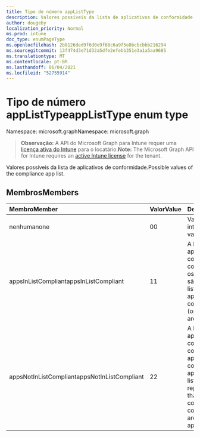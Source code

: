 ```yaml
---
title: Tipo de número appListType
description: Valores possíveis da lista de aplicativos de conformidade.
author: dougeby
localization_priority: Normal
ms.prod: intune
doc_type: enumPageType
ms.openlocfilehash: 2b8126ded9f6d0e9f68c6a9f5e8bcbcbbb216294
ms.sourcegitcommit: 13f474d3e71d32a5dfe2efebb351e3a1a5aa9685
ms.translationtype: MT
ms.contentlocale: pt-BR
ms.lasthandoff: 06/04/2021
ms.locfileid: "52755914"
---
```

# <a name="applisttype-enum-type"></a><span data-ttu-id="8304c-103">Tipo de número appListType</span><span class="sxs-lookup"><span data-stu-id="8304c-103">appListType enum type</span></span>

<span data-ttu-id="8304c-104">Namespace: microsoft.graph</span><span class="sxs-lookup"><span data-stu-id="8304c-104">Namespace: microsoft.graph</span></span>

> <span data-ttu-id="8304c-105">**Observação:** A API do Microsoft Graph para Intune requer uma [licença ativa do Intune](https://go.microsoft.com/fwlink/?linkid=839381) para o locatário.</span><span class="sxs-lookup"><span data-stu-id="8304c-105">**Note:** The Microsoft Graph API for Intune requires an [active Intune license](https://go.microsoft.com/fwlink/?linkid=839381) for the tenant.</span></span>

<span data-ttu-id="8304c-106">Valores possíveis da lista de aplicativos de conformidade.</span><span class="sxs-lookup"><span data-stu-id="8304c-106">Possible values of the compliance app list.</span></span>

## <a name="members"></a><span data-ttu-id="8304c-107">Membros</span><span class="sxs-lookup"><span data-stu-id="8304c-107">Members</span></span>
|<span data-ttu-id="8304c-108">Membro</span><span class="sxs-lookup"><span data-stu-id="8304c-108">Member</span></span>|<span data-ttu-id="8304c-109">Valor</span><span class="sxs-lookup"><span data-stu-id="8304c-109">Value</span></span>|<span data-ttu-id="8304c-110">Descrição</span><span class="sxs-lookup"><span data-stu-id="8304c-110">Description</span></span>|
|:---|:---|:---|
|<span data-ttu-id="8304c-111">nenhuma</span><span class="sxs-lookup"><span data-stu-id="8304c-111">none</span></span>|<span data-ttu-id="8304c-112">0</span><span class="sxs-lookup"><span data-stu-id="8304c-112">0</span></span>|<span data-ttu-id="8304c-113">Valor padrão, sem intenção.</span><span class="sxs-lookup"><span data-stu-id="8304c-113">Default value, no intent.</span></span>|
|<span data-ttu-id="8304c-114">appsInListCompliant</span><span class="sxs-lookup"><span data-stu-id="8304c-114">appsInListCompliant</span></span>|<span data-ttu-id="8304c-115">1</span><span class="sxs-lookup"><span data-stu-id="8304c-115">1</span></span>|<span data-ttu-id="8304c-116">A lista representa os aplicativos que serão considerados compatíveis (somente os aplicativos na lista são compatíveis).</span><span class="sxs-lookup"><span data-stu-id="8304c-116">The list represents the apps that will be considered compliant (only apps on the list are compliant).</span></span>|
|<span data-ttu-id="8304c-117">appsNotInListCompliant</span><span class="sxs-lookup"><span data-stu-id="8304c-117">appsNotInListCompliant</span></span>|<span data-ttu-id="8304c-118">2</span><span class="sxs-lookup"><span data-stu-id="8304c-118">2</span></span>|<span data-ttu-id="8304c-119">A lista representa os aplicativos que serão considerados não compatíveis (todos os aplicativos são compatíveis, exceto aplicativos na lista).</span><span class="sxs-lookup"><span data-stu-id="8304c-119">The list represents the apps that will be considered non compliant (all apps are compliant except apps on the list).</span></span>|





